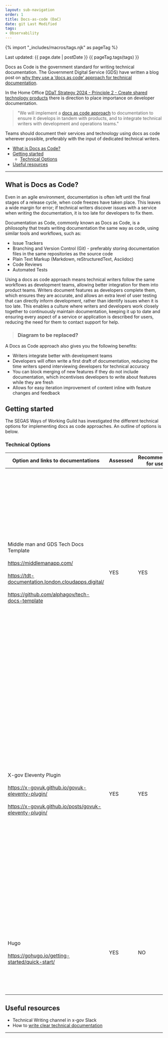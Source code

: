 ```yaml
---
layout: sub-navigation
order: 1
title: Docs-as-code (DaC)
date: git Last Modified
tags:
- Observability
---
```


{% import "_includes/macros/tags.njk" as pageTag %}

Last updated: {{ page.date | postDate }}
{{ pageTag.tags(tags)  }}

Docs as Code is the government standard for writing technical documentation. The Government Digital Service (GDS) have written a blog post on [why they use a ‘docs as code’ approach for technical documentation](https://technology.blog.gov.uk/2017/08/25/why-we-use-a-docs-as-code-approach-for-technical-documentation/).

In the Home Office [DDaT Strategy 2024 - Principle 2 - Create shared technology products](https://www.gov.uk/government/publications/home-office-digital-data-and-technology-strategy-2024/home-office-digital-data-and-technology-strategy-2024#create-shared-technology-products) there is direction to place importance on developer documentation.  

> "We will implement a [docs as code approach](https://www.gov.uk/guidance/how-to-document-apis) to documentation to ensure it develops in tandem with products, and to integrate technical writers with development and operations teams."

Teams should document their services and technology using docs as code wherever possible, preferably with the input of dedicated technical writers.

+ [What is Docs as Code?](https://collaboration.homeoffice.gov.uk/display/SEGAS/Docs-as-code#Docsascode-WhatisDocsasCode?)
+ [Getting started](https://collaboration.homeoffice.gov.uk/display/SEGAS/Docs-as-code#Docsascode-Gettingstarted)
  + [Technical Options](https://collaboration.homeoffice.gov.uk/display/SEGAS/Docs-as-code#Docsascode-TechnicalOptions)
+ [Useful resources](https://collaboration.homeoffice.gov.uk/display/SEGAS/Docs-as-code#Docsascode-Usefulresources)
---

## What is Docs as Code?

Even in an agile environment, documentation is often left until the final stages of a release cycle, when code freezes have taken place. This leaves a wide margin for error; if technical writers discover issues with a service when writing the documentation, it is too late for developers to fix them.

Documentation as Code, commonly known as Docs as Code, is a philosophy that treats writing documentation the same way as code, using similar tools and workflows, such as:

+ Issue Trackers
+ Branching and Version Control (Git) - preferably storing documentation files in the same repositories as the source code
+ Plain Text Markup (Markdown, reStructuredText, Asciidoc)
+ Code Reviews
+ Automated Tests

Using a docs as code approach means technical writers follow the same workflows as development teams, allowing better integration for them into product teams. Writers document features as developers complete them, which ensures they are accurate, and allows an extra level of user testing that can directly inform development, rather than identify issues when it is too late. This enables a culture where writers and developers work closely together to continuously maintain documentation, keeping it up to date and ensuring every aspect of a service or application is described for users, reducing the need for them to contact support for help.

>### Diagram to be replaced?
 
A Docs as Code approach also gives you the following benefits:

+ Writers integrate better with development teams
+ Developers will often write a first draft of documentation, reducing the time writers spend interviewing developers for technical accuracy
+ You can block merging of new features if they do not include documentation, which incentivises developers to write about features while they are fresh
+ Allows for easy iteration improvement of content inline with feature changes and feedback

## Getting started

The SEGAS Ways of Working Guild has investigated the different technical options for implementing docs as code approaches. An outline of options is below.

### Technical Options

| Option and links to documentations | Assessed | Recommended for use? | Comments | Examples of HO Documentation using this option |
|---|---|---|---|---|
| Middle man and GDS Tech Docs Template <br><br> https://middlemanapp.com/ <br><br> https://tdt-documentation.london.cloudapps.digital/ <br><br> https://github.com/alphagov/tech-docs-template | YES | YES | Ruby based. <br> The original GDS sponsored effort to create a gov.uk compliant docs-as-code pattern. <br>This is a good option to use as works out of the box and is (currently) well supported by colleagues across government. The future direction of this is currently under review by technical writers at GDS. | https://ho-cto.github.io/sre-monitoring-as-code/ |
| X-gov Eleventy Plugin <br><br> https://x-govuk.github.io/govuk-eleventy-plugin/ <br><br> https://x-govuk.github.io/posts/govuk-eleventy-plugin/ | YES | YES | Node.js based but works with multiple template languages. <br><br> A newer offering that also provides gov.uk styling and general compliance. Easy to use with search functionality and more available out of the box. <br><br> While currently supported by the xGov Software Engineering community this option is slightly less mature than the GDS sponsored Tech Docs Template. | https://ukhomeoffice.github.io/hocs/get-started/ |
| Hugo <br><br> https://gohugo.io/getting-started/quick-start/ | YES | NO | Go based. <br> Perfectly good static site generator, but lacks any existing pattern for creating gov.uk or Home Office styled pages. | N/A |


## Useful resources
+ Technical Writing channel in x-gov Slack
+ How to [write clear technical documentation](https://ho-cto.github.io/engineering-guidance-and-standards/docs/standards/write-clear-documentation)

---
